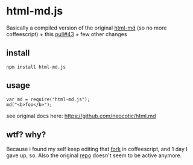 # html-md.js

Basically a compiled version of the original [html-md](https://github.com/neocotic/html.md) (so no more coffeescript) + this [pull#43](https://github.com/neocotic/html.md/pull/43) + few other changes

## install

```
npm install html-md.js
```

## usage

```
var md = require("html-md.js");
md("<b>foo</b>");
```

see original docs here: https://github.com/neocotic/html.md

## wtf? why?

Because i found my self keep editing that [fork](https://github.com/akhoury/html-md-optional_window) in coffeescript, and 1 day I gave up, so. Also the original [repo]() doesn't seem to be active anymore.
